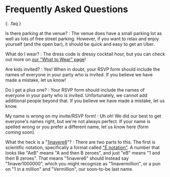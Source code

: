 # Frequently Asked Questions

{: .faq }

Is there parking at the venue?
: The venue does have a small parking lot as well as lots of
free street parking. However, if you want to relax and enjoy
yourself (and the open bar), it should be quick and easy to get
an Uber.



What do I wear?
: The dress code is dressy cocktail hour, but you can check out
more on [our "What to Wear" page](/what2wear)!



Are kids invited?
: Yes! When in doubt, your RSVP form should include the names of
everyone in your party who is invited. If you believe we have
made a mistake, let us know!



Do I get a plus one?
: Your RSVP form should include the names of everyone in your
party who is invited. Unfortunately, we cannot add additional
people beyond that. If you believe we have made a mistake, let us
know.



My name is wrong on my invite/RSVP form!
: Uh oh! We did our best to get everyone's names right, but
we're not always perfect. If your name is spelled wrong or you
prefer a different name, let us know here (form coming soon).



What the heck is a "[1inavere6](/)"?
: There are two parts to this. The first is scientific
notation, specifically a format called ["E notation"](https://en.wikipedia.org/wiki/Scientific_notation#E_notation). A number that looks like "AeB" means "A and then B zeroes", and just "eB" means "1 and then B zeroes". That means "1inavere6" should instead say "1inaver1000000", which you might recognize as "1inavermillion", or a pun on "1 in a million" and "Vermillion", our soon-to-be last name.

